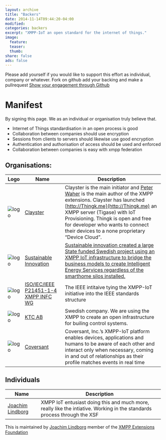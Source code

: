 ```yaml
---
layout: archive
title: "Backers"
date: 2014-11-14T09:44:20-04:00
modified:
categories: backers
excerpt: "XMPP-IoT an open standard for the internet of things."
image:
  feature:
  teaser:
  thumb:
share: false
ads: false
---
```


Please add yourself if you would like to support this effort as individual, company or whatever. Fork on github add your backing and make a pullrequest
 <a href="https://github.com/xmpp-iot/xmpp-iot.github.io/blob/master/backers/index.md" class="btn">Show your engagement through Github</a>

# Manifest
By signing this page. We as an individual or organisation truly believe that.

- Internet of Things standardisation in an open process is good
- Collaboration between companies should use encryption
- Sessions from clients to servers should likewise use good encryption
- Authentication and authorisation of access should be used and enforced
- Collaboration between companies is easy with xmpp federation

## Organisations:

Logo| Name | Description
 -------------| ------------- | ----------- 
![logo](http://new.clayster.com/wordpress/wp-content/uploads/2014/05/clayster_vertical_gray_RGB-e1403601813494.png) | [Clayster](http://clayster.com) |Clayster is the main initiator and [Peter Waher](https://cl.linkedin.com/in/peterwaher) is the main author of the XMPP extensions. Clayster has launched [http://Thingk.me](http://Thingk.me) an XMPP server (Tigase) with IoT Provisioning. Thingk is open and free for developer who wants to connect their devices to a none proprietary “Device Cloud”. 
![logo](http://www.sust.se/wp-content/uploads/2014/12/header-logo_en.png) | [Sustainable Innovation](http://sust.se) |  [Sustainable innovation created a large State funded Swedish project using an XMPP IoT infrastructure to bridge the business models to create Intelligent Energy Services regardless of the smarthome silos installed.](http://iea.sust.se) 
![logo](http://www.sensei-iot.org/images/Sensei-IOT-XMPP.jpg) | [ISO/IEC/IEEE P21451-1-4 XMPP INFC WG](http://www.sensei-iot.org) | The IEEE intitaive tying the XMPP-IoT initiative into the IEEE standards structure
![logo](http://www.ktc.se/wp-content/themes/2012-ktc/img/logo.png) | [KTC AB](http://ktc.se/en/) | Swedish company. We are using the XMPP to create an open infrastructure for builing control systems.
![logo](http://coversant.com/img/logo.png) | [Coversant](http://coversant.com/) | Coversant, Inc.’s XMPP-IoT platform enables devices, applications and humans to be aware of each other and interact only when necessary, coming in and out of relationships as their profile matches events in real time


## Individuals

Name | Description
 ------------- | ----------- 
 [Joachim Lindborg](https://se.linkedin.com/in/joachimlindborg/) | XMPP IoT entusiast doing this and much more, really like the intiative. Working in the standards process through the XSF



This is maintained by [Joachim Lindborg](http://lsys.se/)  member of the  [XMPP Extensions Foundation](http://xmpp.org/about-xmpp/xsf/xsf-member-list/)

